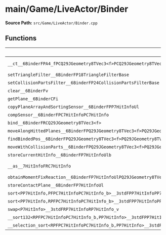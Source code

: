 # main/Game/LiveActor/Binder

**Source Path:** `src/Game/LiveActor/Binder.cpp`

## Functions

| Name | Address | Match % |
|------|---------|---------|
| `__ct__6BinderFPA4_fPCQ29JGeometry8TVec3<f>PCQ29JGeometry8TVec3<f>ffUl` | `0x8015D5D8` | :x: (79.7%) |
| `setTriangleFilter__6BinderFP18TriangleFilterBase` | `0x8015D6D8` | :x: (0.0%) |
| `setCollisionPartsFilter__6BinderFP24CollisionPartsFilterBase` | `0x8015D6E0` | :x: (0.0%) |
| `clear__6BinderFv` | `0x8015D6E8` | :x: (0.0%) |
| `getPlane__6BinderCFi` | `0x8015D708` | :x: (0.0%) |
| `copyPlaneArrayAndSortingSensor__6BinderFPP7HitInfoUl` | `0x8015D718` | :x: (0.0%) |
| `compSensor__6BinderFPC7HitInfoPC7HitInfo` | `0x8015D840` | :x: (0.0%) |
| `bind__6BinderFRCQ29JGeometry8TVec3<f>` | `0x8015D858` | :x: (0.0%) |
| `moveAlongHittedPlanes__6BinderFPQ29JGeometry8TVec3<f>PQ29JGeometry8TVec3<f>PQ29JGeometry8TVec3<f>RCQ29JGeometry8TVec3<f>RCQ29JGeometry8TVec3<f>P7HitInfoUlPb` | `0x8015DCFC` | :x: (0.0%) |
| `findBindedPos__6BinderFPQ29JGeometry8TVec3<f>PQ29JGeometry8TVec3<f>PbP7HitInfoUlbb` | `0x8015DE00` | :x: (0.0%) |
| `moveWithCollisionParts__6BinderFPQ29JGeometry8TVec3<f>PQ29JGeometry8TVec3<f>` | `0x8015DF84` | :x: (0.0%) |
| `storeCurrentHitInfo__6BinderFP7HitInfoUlb` | `0x8015E018` | :x: (0.0%) |
| `__as__7HitInfoFRC7HitInfo` | `0x8015E0FC` | :white_check_mark: (100.0%) |
| `obtainMomentFixReaction__6BinderFP7HitInfoUlPQ29JGeometry8TVec3<f>Ul` | `0x8015E1D4` | :x: (0.0%) |
| `storeContactPlane__6BinderFP7HitInfoUl` | `0x8015E3B0` | :x: (0.0%) |
| `sort<PP7HitInfo,PFPC7HitInfoPC7HitInfo_b>__3stdFPP7HitInfoPP7HitInfoPFPC7HitInfoPC7HitInfo_b_v` | `0x8015E4B0` | :x: (0.0%) |
| `sort<PP7HitInfo,RPFPC7HitInfoPC7HitInfo_b>__3stdFPP7HitInfoPP7HitInfoRPFPC7HitInfoPC7HitInfo_b_v` | `0x8015E798` | :x: (0.0%) |
| `swap<P7HitInfo>__3stdFRP7HitInfoRP7HitInfo_v` | `0x8015EA80` | :x: (0.0%) |
| `__sort132<RPFPC7HitInfoPC7HitInfo_b,PP7HitInfo>__3stdFPP7HitInfoPP7HitInfoPP7HitInfoRPFPC7HitInfoPC7HitInfo_b_v` | `0x8015EA94` | :x: (0.0%) |
| `__selection_sort<RPFPC7HitInfoPC7HitInfo_b,PP7HitInfo>__3stdFPP7HitInfoPP7HitInfoRPFPC7HitInfoPC7HitInfo_b_v` | `0x8015EB84` | :x: (0.0%) |